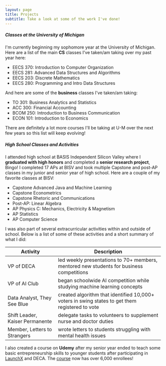 ```yaml
---
layout: page
title: Projects
subtitle: Take a look at some of the work I've done!
---
```


##### Classes at the University of Michigan

I'm currently beginning my sophomore year at the University of Michigan. Here are a list of the main **CS** classes I've taken/am taking over my past year here:
- EECS 370: Introduction to Computer Organization
- EECS 281: Advanced Data Structures and Algorithms
- EECS 203: Discrete Mathematics
- EECS 280: Programming and Intro Data Structures

And here are some of the **business** classes I've taken/am taking:
- TO 301: Business Analytics and Statistics
- ACC 300: Financial Accounting
- BCOM 250: Introduction to Business Communication
- ECON 101: Introduction to Economics

There are definitely a lot more courses I'll be taking at U-M over the next few years so this list will keep evolving!

##### High School Classes and Activities

I attended high school at BASIS Independent Silicon Valley where I **graduated with high honors** and completed a **senior research project**, Bingo! I completed 17 APs at BISV and took multiple Capstone and post-AP classes in my junior and senior year of high school. Here are a couple of my favorite classes at BISV:
- Capstone Advanced Java and Machine Learning
- Capstone Econometrics
- Capstone Rhetoric and Communications
- Post-AP: Linear Algebra
- AP Physics C: Mechanics, Electricity & Magnetism
- AP Statistics
- AP Computer Science

I was also part of several extracurricular activities within and outside of school. Below is a list of some of these activities and a short summary of what I did:

| Activity | Description | 
| --------------- | --------------- |
| VP of DECA | led weekly presentations to 70+ members, mentored new students for business competitions | 
| VP of AI Club | began schoolwide AI competition while studying machine learning concepts | 
| Data Analyst, They See Blue | created algorithm that identified 10,000+ voters in swing states to get them registered to vote |
| Shift Leader, Kaiser Permanente | delegate tasks to volunteers to supplement nurse and doctor duties |
| Member, Letters to Strangers | wrote letters to students struggling with mental health issues |

I also created a course on **Udemy** after my senior year ended to teach some basic entrepreneurship skills to younger students after participating in [LaunchX](https://launchx.com/) and DECA. The [course](https://www.udemy.com/course/introduction-to-entrepreneurship-tsi/learn/lecture/24584532#overview) now has over 6,000 enrollees!
